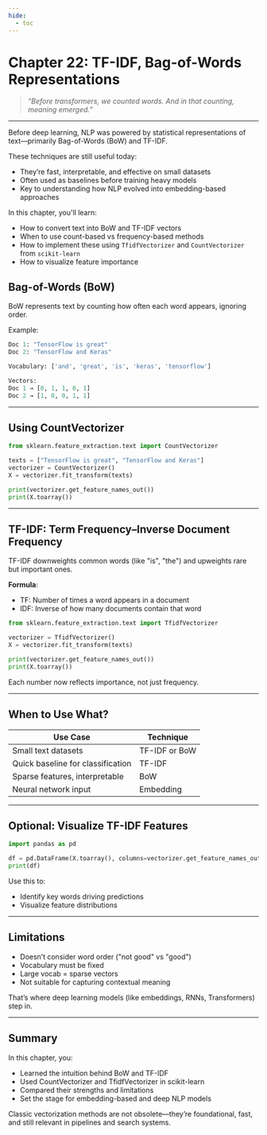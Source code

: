 ```yaml
---
hide:
  - toc
---
```


# Chapter 22: TF-IDF, Bag-of-Words Representations

> “*Before transformers, we counted words. And in that counting, meaning emerged.*”

---

Before deep learning, NLP was powered by statistical representations of text—primarily Bag-of-Words (BoW) and TF-IDF.

These techniques are still useful today:

- They’re fast, interpretable, and effective on small datasets  
- Often used as baselines before training heavy models  
- Key to understanding how NLP evolved into embedding-based approaches

In this chapter, you'll learn:

- How to convert text into BoW and TF-IDF vectors  
- When to use count-based vs frequency-based methods  
- How to implement these using `TfidfVectorizer` and `CountVectorizer` from `scikit-learn`  
- How to visualize feature importance

## Bag-of-Words (BoW)

BoW represents text by counting how often each word appears, ignoring order.

Example:
```python
Doc 1: "TensorFlow is great"
Doc 2: "TensorFlow and Keras"

Vocabulary: ['and', 'great', 'is', 'keras', 'tensorflow']

Vectors:
Doc 1 → [0, 1, 1, 0, 1]
Doc 2 → [1, 0, 0, 1, 1]
```

---

## Using CountVectorizer

```python
from sklearn.feature_extraction.text import CountVectorizer

texts = ["TensorFlow is great", "TensorFlow and Keras"]
vectorizer = CountVectorizer()
X = vectorizer.fit_transform(texts)

print(vectorizer.get_feature_names_out())
print(X.toarray())
```

---

##  TF-IDF: Term Frequency–Inverse Document Frequency

TF-IDF downweights common words (like "is", "the") and upweights rare but important ones.

**Formula**:  

- TF: Number of times a word appears in a document  
- IDF: Inverse of how many documents contain that word

```python
from sklearn.feature_extraction.text import TfidfVectorizer

vectorizer = TfidfVectorizer()
X = vectorizer.fit_transform(texts)

print(vectorizer.get_feature_names_out())
print(X.toarray())
```
Each number now reflects importance, not just frequency.

---

## When to Use What?

|Use Case	                            |Technique          |
|---------------------------------------|-------------------|
|Small text datasets	                |TF-IDF or BoW      |
|Quick baseline for classification	    |TF-IDF             |
|Sparse features, interpretable	        |BoW                |
|Neural network input	                |Embedding          |

---

## Optional: Visualize TF-IDF Features

```python
import pandas as pd

df = pd.DataFrame(X.toarray(), columns=vectorizer.get_feature_names_out())
print(df)
```
Use this to:

- Identify key words driving predictions  
- Visualize feature distributions

---

## Limitations

- Doesn’t consider word order ("not good" vs "good")  
- Vocabulary must be fixed  
- Large vocab = sparse vectors  
- Not suitable for capturing contextual meaning

That’s where deep learning models (like embeddings, RNNs, Transformers) step in.

---

## Summary

In this chapter, you:

- Learned the intuition behind BoW and TF-IDF  
- Used CountVectorizer and TfidfVectorizer in scikit-learn  
- Compared their strengths and limitations  
- Set the stage for embedding-based and deep NLP models

Classic vectorization methods are not obsolete—they’re foundational, fast, and still relevant in pipelines and search systems.



